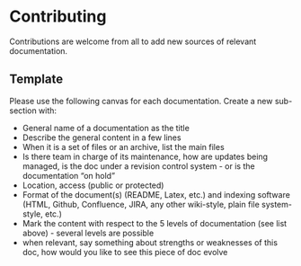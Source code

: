 # Contributing

Contributions are welcome from all to add new sources of relevant documentation.

## Template

Please use the following canvas for each documentation. Create a new sub-section with:

- General name of a documentation as the title
- Describe the general content in a few lines
- When it is a set of files or an archive, list the main files
- Is there team in charge of its maintenance, how are updates being managed, is the doc under a revision control system - or is the documentation “on hold”
- Location, access (public or protected)
- Format of the document(s) (README, Latex, etc.) and indexing software (HTML, Github, Confluence, JIRA, any other wiki-style, plain file system-style, etc.)
- Mark the content with respect to the 5 levels of documentation (see list above) - several levels are possible
- when relevant, say something about strengths or weaknesses of this doc, how would you like to see this piece of doc evolve

